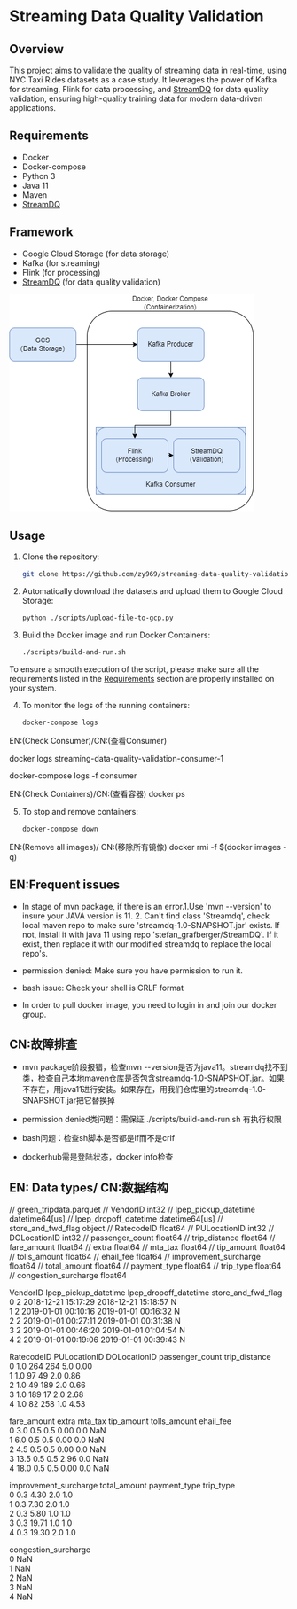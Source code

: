 # Streaming Data Quality Validation

## Overview

This project aims to validate the quality of streaming data in real-time, using NYC Taxi Rides datasets as a case study. It leverages the power of Kafka for streaming, Flink for data processing, and [StreamDQ](https://github.com/stefan-grafberger/StreamDQ) for data quality validation, ensuring high-quality training data for modern data-driven applications.

## Requirements

- Docker
- Docker-compose
- Python 3
- Java 11
- Maven
- [StreamDQ](https://github.com/stefan-grafberger/StreamDQ) 


## Framework
- Google Cloud Storage (for data storage)
- Kafka (for streaming)
- Flink (for processing)
- [StreamDQ](https://github.com/stefan-grafberger/StreamDQ) (for data quality validation)

![Workflow](workflow.png)


## Usage

1. Clone the repository:
    ```bash
    git clone https://github.com/zy969/streaming-data-quality-validation.git
    ```

2. Automatically download the datasets and upload them to Google Cloud Storage: 
    ```bash
    python ./scripts/upload-file-to-gcp.py 
    ```


3. Build the Docker image and run Docker Containers:
    ```bash
    ./scripts/build-and-run.sh
    ```
To ensure a smooth execution of the script, please make sure all the requirements listed in the [Requirements](#requirements) section are properly installed on your system.

4. To monitor the logs of the running containers:
    ```bash
    docker-compose logs
    ```

EN:(Check Consumer)/CN:(查看Consumer)

docker logs streaming-data-quality-validation-consumer-1

docker-compose logs -f consumer

EN:(Check Containers)/CN:(查看容器)
docker ps


5. To stop and remove containers:
    ```bash
    docker-compose down
    ```

EN:(Remove all images)/ CN:(移除所有镜像)
docker rmi -f $(docker images -q)


## EN:Frequent issues

- In stage of mvn package, if there is an error.1.Use 'mvn --version' to insure your JAVA version is 11.  2. Can't find class 'Streamdq', check local maven repo to make sure 'streamdq-1.0-SNAPSHOT.jar' exists. If not, install it with java 11 using repo 'stefan_grafberger/StreamDQ'. If it exist, then replace it with our modified streamdq to replace the local repo's.

- permission denied: Make sure you have permission to run it.

- bash issue: Check your shell is CRLF format

- In order to pull docker image, you need to login in and join our docker group.

## CN:故障排查

- mvn package阶段报错，检查mvn --version是否为java11。streamdq找不到类，检查自己本地maven仓库是否包含streamdq-1.0-SNAPSHOT.jar。如果不存在，用java11进行安装。如果存在，用我们仓库里的streamdq-1.0-SNAPSHOT.jar把它替换掉

- permission denied类问题：需保证 ./scripts/build-and-run.sh 有执行权限

- bash问题：检查sh脚本是否都是lf而不是crlf

- dockerhub需是登陆状态，docker info检查


## EN: Data types/ CN:数据结构
//        green_tripdata.parquet
//        VendorID int32
//        lpep_pickup_datetime datetime64[us]
//        lpep_dropoff_datetime datetime64[us]
//        store_and_fwd_flag object
//        RatecodeID float64
//        PULocationID int32
//        DOLocationID int32
//        passenger_count float64
//        trip_distance float64
//        fare_amount float64
//        extra float64
//        mta_tax float64
//        tip_amount float64
//        tolls_amount float64
//        ehail_fee float64
//        improvement_surcharge float64
//        total_amount float64
//        payment_type float64
//        trip_type float64
//        congestion_surcharge float64


   VendorID lpep_pickup_datetime lpep_dropoff_datetime store_and_fwd_flag  \
0         2  2018-12-21 15:17:29   2018-12-21 15:18:57                  N   
1         2  2019-01-01 00:10:16   2019-01-01 00:16:32                  N   
2         2  2019-01-01 00:27:11   2019-01-01 00:31:38                  N   
3         2  2019-01-01 00:46:20   2019-01-01 01:04:54                  N   
4         2  2019-01-01 00:19:06   2019-01-01 00:39:43                  N   

   RatecodeID  PULocationID  DOLocationID  passenger_count  trip_distance  \
0         1.0           264           264              5.0           0.00   
1         1.0            97            49              2.0           0.86   
2         1.0            49           189              2.0           0.66   
3         1.0           189            17              2.0           2.68   
4         1.0            82           258              1.0           4.53   

   fare_amount  extra  mta_tax  tip_amount  tolls_amount  ehail_fee  \
0          3.0    0.5      0.5        0.00           0.0        NaN   
1          6.0    0.5      0.5        0.00           0.0        NaN   
2          4.5    0.5      0.5        0.00           0.0        NaN   
3         13.5    0.5      0.5        2.96           0.0        NaN   
4         18.0    0.5      0.5        0.00           0.0        NaN   

   improvement_surcharge  total_amount  payment_type  trip_type  \
0                    0.3          4.30           2.0        1.0   
1                    0.3          7.30           2.0        1.0   
2                    0.3          5.80           1.0        1.0   
3                    0.3         19.71           1.0        1.0   
4                    0.3         19.30           2.0        1.0   

   congestion_surcharge  
0                   NaN  
1                   NaN  
2                   NaN  
3                   NaN  
4                   NaN  







